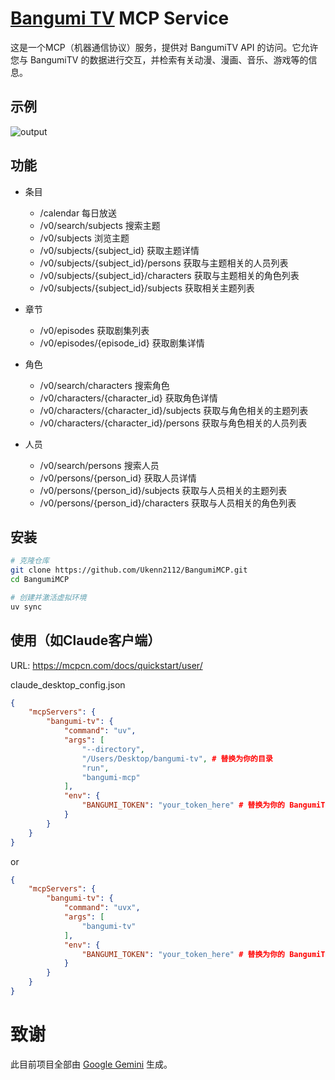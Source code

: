 # [Bangumi TV](https://bgm.tv/) MCP Service

这是一个MCP（机器通信协议）服务，提供对 BangumiTV API 的访问。它允许您与 BangumiTV 的数据进行交互，并检索有关动漫、漫画、音乐、游戏等的信息。

## 示例

![output](https://github.com/user-attachments/assets/9ea4b0c1-6208-4997-a1c5-62a0c6454be8)

## 功能

- 条目
    - /calendar 每日放送
    - /v0/search/subjects 搜索主题
    - /v0/subjects 浏览主题
    - /v0/subjects/{subject_id} 获取主题详情
    - /v0/subjects/{subject_id}/persons 获取与主题相关的人员列表
    - /v0/subjects/{subject_id}/characters 获取与主题相关的角色列表
    - /v0/subjects/{subject_id}/subjects 获取相关主题列表

- 章节
    - /v0/episodes 获取剧集列表
    - /v0/episodes/{episode_id} 获取剧集详情

- 角色
    - /v0/search/characters 搜索角色
    - /v0/characters/{character_id} 获取角色详情
    - /v0/characters/{character_id}/subjects 获取与角色相关的主题列表
    - /v0/characters/{character_id}/persons 获取与角色相关的人员列表

- 人员
    - /v0/search/persons 搜索人员
    - /v0/persons/{person_id} 获取人员详情
    - /v0/persons/{person_id}/subjects 获取与人员相关的主题列表
    - /v0/persons/{person_id}/characters 获取与人员相关的角色列表

## 安装

```bash
# 克隆仓库
git clone https://github.com/Ukenn2112/BangumiMCP.git
cd BangumiMCP

# 创建并激活虚拟环境
uv sync
```

## 使用（如Claude客户端）

 URL: https://mcpcn.com/docs/quickstart/user/

claude_desktop_config.json
```json
{
    "mcpServers": {
        "bangumi-tv": {
            "command": "uv",
            "args": [
                "--directory",
                "/Users/Desktop/bangumi-tv", # 替换为你的目录
                "run",
                "bangumi-mcp"
            ],
            "env": {
                "BANGUMI_TOKEN": "your_token_here" # 替换为你的 BangumiTV 令牌 （可选）如果你要查看或搜索R18内容
            }
        }
    }
}
```
or

```json
{
    "mcpServers": {
        "bangumi-tv": {
            "command": "uvx",
            "args": [
                "bangumi-tv"
            ],
            "env": {
                "BANGUMI_TOKEN": "your_token_here" # 替换为你的 BangumiTV 令牌 （可选）如果你要查看或搜索R18内容
            }
        }
    }
}
```

# 致谢

此目前项目全部由 [Google Gemini](https://www.google.com/) 生成。
